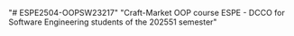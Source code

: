 "# ESPE2504-OOPSW23217" 
 "Craft-Market OOP course ESPE - DCCO for Software Engineering students of the 202551 semester" 

